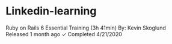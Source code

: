 # Linkedin-learning

Ruby on Rails 6 Essential Training (3h 41min) 
By: Kevin Skoglund<br>
Released 1 month ago
✓ Completed 4/21/2020
